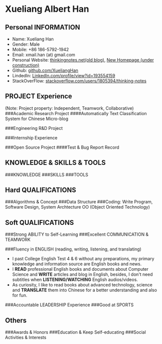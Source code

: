 Xueliang Albert Han
=====================
Personal INFORMATION
---------------------
* Name: Xueliang Han
* Gender: Male
* Mobile: +86 186-5792-1942
* Email: xmail.han (at) gmail.com
* Personal Website: [thinkingnotes.net(old blog)](http://thinkingnotes.net), [New Homepage (under construction)](http://xuelianghan.github.com)
* Github: [github.com/XueliangHan](https://github.com/XueliangHan)
* LindedIn: [LinkedIn.com/profile/view?id=193554159](https://www.linkedin.com/profile/view?id=193554159)
* StackOverFlow: [stackoverflow.com/users/1805394/thinking-notes](http://www.stackoverflow.com/users/1805394/thinking-notes)

PROJECT Experience
--------------------------------------------------------------
(Note: Project property: Independent, Teamwork, Collaborative)
###Academic Research Project
####Automatically Text Classification System for Chinese Micro-blog

###Engineering R&D Project

###Internship Experience

###Open Source Project
####Test & Bug Report Record


KNOWLEDGE & SKILLS & TOOLS
--------------------------
###KNOWLEDGE
###SKILLS
###TOOLS

Hard QUALIFICATIONS
------------------
###Algorithms & Concept
###Data Structure
###Coding: Write Program, Software Design, System Archtecture
OO (Object Oriented Technology)  

Soft QUALIFICATIONS
----------------------
###Strong ABILITY to Self-Learning
###Excellent COMMUNICATION & TEAMWORK

###Fluency in ENGLISH (reading, writing, listening, and translating)
* I past College English Test 4 & 6 without any preparations, my primary knowledge and information source are English books and news.  
* I __READ__ professional English books and documents about Computer Science and __WRITE__ articles and blog in English, besides, I don't need subtitles when __LISTENING/WATCHING__ English audios/videos.  
* As curiosity, I like to read books about advanced technology, science and __TRANSLATE__ them into Chinese for a better understanding and also for fun.  

###Accountable LEADERSHIP Experience
###Good at SPORTS

Others
------
###Awards & Honors
###Education & Keep Self-educating
###Social Activities & Interests
